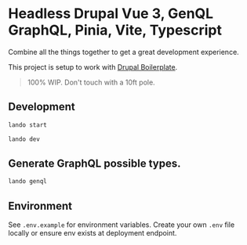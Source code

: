 # Headless Drupal Vue 3, GenQL GraphQL, Pinia, Vite, Typescript

Combine all the things together to get a great development experience.

This project is setup to work with [Drupal Boilerplate](https://github.com/almunnings/drupal-boilerplate).

> 100% WIP. Don't touch with a 10ft pole.

## Development

```bash
lando start
```

```bash
lando dev
```

## Generate GraphQL possible types.

```bash
lando genql
```

## Environment

See `.env.example` for environment variables. Create your own `.env` file locally or ensure env exists at deployment endpoint.
